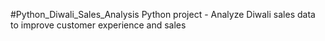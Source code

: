  #Python_Diwali_Sales_Analysis
Python project - Analyze Diwali sales data to improve customer experience and sales

